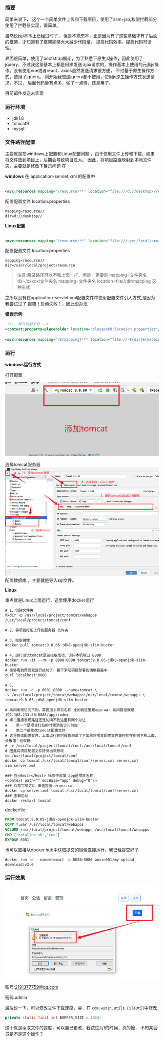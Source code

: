 ### 简要

简单来说下， 这个一个简单文件上传和下载项目，使用了ssm+jsp,权限拦截部分使用了拦截器实现，很简单。

虽然说jsp基本上已经过时了， 但是不能忘本，正是因为有了这些基础才有了后面的框架，才知道有了框架能够大大减少代码量， 提高代码效率。提高代码可读性。

界面很简单，使用了bootstrap框架，为了熟悉下原生js操作，因此使用了jquery，不过我这里基本上都是用来发送 ajax请求的，操作基本上使用的元素js操作。没有使用vue或者react，axios虽然发送请求很方便，
不过基于原生操作方式，使用了jquery。 刚开始我想连jquery都不使用，使用js原生操作方式发送请求，不过， 后面代码量有点多，偷了一点懒，还是用了。

目前邮件发送未实现

### 运行环境

- jdk1.8
- tomcat9
- mysql

### 文件路径配置

主要就是在windows上配置和Linux配置问题 ，由于使用文件上传和下载，如果将文件放到项目上，后期会导致项目过大。 因此，将项目路径映射到本地文件夹，主要就是修改下目录问题 在

**windows**
在 application-servlet.xml 的配置中

```xml

<mvc:resources mapping="/resource/**" location="file:///d://desktop//resource"/>

```

配置配置文件 location.properties

```properties
mapping=resource//
dir=d://desktop//
```

**Linux配置**

```xml

<mvc:resources mapping="/resource/**" location="file:///user/local/project/resource"/>

```

配置配置文件 location.properties

```properties
mapping=resource//
dir=/user/local/project/resource
```

> 注意:目录路径可以不和上面一样，但是一定要是
> mapping=文件夹名 dir=/xxxxx/文件夹名
> mapping=文件夹名 location=file///dir/mapping 这种形式


之所以没有在application-servlet.xml配置文件中使用配置文件引入方式,是因为我尝试过了 报错！启动失败！，因此没办法

**错误示例**

```xml
 <!-- 导入映射文件 -->
<context:property-placeholder location="classpath:location.properties"/>

<mvc:resources mapping="/${mapping}**" location="file:///${dir}${mapping}"/>

```

### 运行

**windows运行方式**

打开配置

![img_2](img_2.png)

选择tomcat服务器
![img_3](img_3.png)
配置数据库 ，主要就是导入sql文件。

**Linux**

重点就是Linux上面运行，这里使用docker运行

```shell
# 1、创建文件夹
mkdir -p /usr/local/project/tomcat/webapps /usr/local/project/tomcat/conf

# 2、将项目打包上传到服务器 文件夹

# 3、拉取镜像
docker pull tomcat:9.0.65-jdk8-openjdk-slim-buster

# 4、运行测试tomcat是否拉取成功，访问本机端口 8888
docker run -it --rm -p 8888:8080 tomcat:9.0.65-jdk8-openjdk-slim-buster
# 能够看到界面就运行成功了，接下来吧项目部署到镜像容器中
curl localhost:8888 

# 5、
docker run -d -p 8001:8080 --name=tomcat \
-v /usr/local/project/tomcat/webapps:/usr/local/tomcat/webapps \
tomcat:9.0.65-jdk8-openjdk-slim-buster

# 访问发现访问不到，需要加上项目名称 比如我这里是app.war 访问路径就是 192.168.233.50:8888/app/index
# 点击连接发现路径还是访问不到这里有两个办法
#    第一个是项目打包的时候添加访问前缀
#    第二个是修改tomcat配置文件
# 这里修改配置文件，上面运行的时候我测试了下如果将项目配置文件路径挂在到宿主机上面，会报错！也就是
# -v /usr/local/project/tomcat/conf:/usr/local/tomcat/conf 
# 因此将项目配置文件拷贝出来修改
cd /usr/local/project/tomcat/conf
docker cp tomcat:/usr/local/tomcat/conf/server.xml server.xml
vim server.xml

### 在<Host></Host> 标签中添加 app是项目名称
<Context path="" docBase="app" debug="0"/>
### 保存完毕之后 覆盖容器server.xml
docker cp server.xml tomcat:/usr/local/tomcat/conf/server.xml 
### 重新启动
docker restart tomcat

```

dockerfile

```dockerfile
FROM tomcat:9.0.65-jdk8-openjdk-slim-buster
COPY *.war /usr/local/tomcat/webapps
VOLUME /usr/local/project/tomcat/webapps /usr/local/tomcat/webapps
CMD ["catalina.sh","run"]
EXPOSE 8081
````


也可以直接从docker.hub中获取提交的镜像直接运行，我已经提交好了

```shell
docker run -d --name=tomact -p 8080:8080 wuxin001/my-upload-download:v2.0
```



### 运行效果
![img_1.png](img_1.png)

账号:2191377759@qq.com

密码 admin

最后说一下，可以修改文件下载速度，😀，在 `com.wuxin.utils.FileUtil`中修改
```java
private static final int BUFFER_SIZE = 1024;
```

这个就是读取文件的速度，可以自己更改，我试过为1的时候，真的慢， 不知某会员是不是这个操作？
